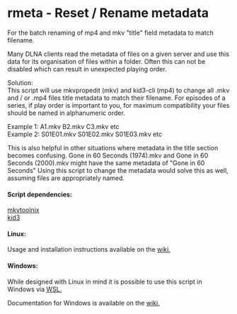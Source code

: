 # rmeta - Reset / Rename metadata

For the batch renaming of mp4 and mkv "title" field metadata to match filename.

Many DLNA clients read the metadata of files on a given server and use this data for its organisation of files within a folder. Often this can not be disabled which can result in unexpected playing order.

Solution:  
This script will use mkvpropedit (mkv) and kid3-cli (mp4) to change all .mkv and / or .mp4 files title metadata to match their filename. For episodes of a series, if play order is important to you, for maximum compatibility your files should be named in alphanumeric order.

Example 1: A1.mkv B2.mkv C3.mkv etc  
Example 2: S01E01.mkv S01E02.mkv S01E03.mkv etc  

This is also helpful in other situations where metadata in the title section becomes confusing. Gone in 60 Seconds (1974).mkv and Gone in 60 Seconds (2000).mkv might have the same metadata of "Gone in 60 Seconds" Using this script to change the metadata would solve this as well, assuming files are appropriately named.

#### Script dependencies:  
[mkvtoolnix](https://mkvtoolnix.download)  
[kid3](https://kid3.kde.org)  

#### Linux:
Usage and installation instructions available on the [wiki.](https://github.com/HarveyDevel/rmeta/wiki/Linux-support)

#### Windows:
While designed with Linux in mind it is possible to use this script in Windows via [WSL.](https://learn.microsoft.com/en-us/windows/wsl/)

Documentation for Windows is available on the [wiki.](https://github.com/HarveyDevel/rmeta/wiki/Windows-support)  
